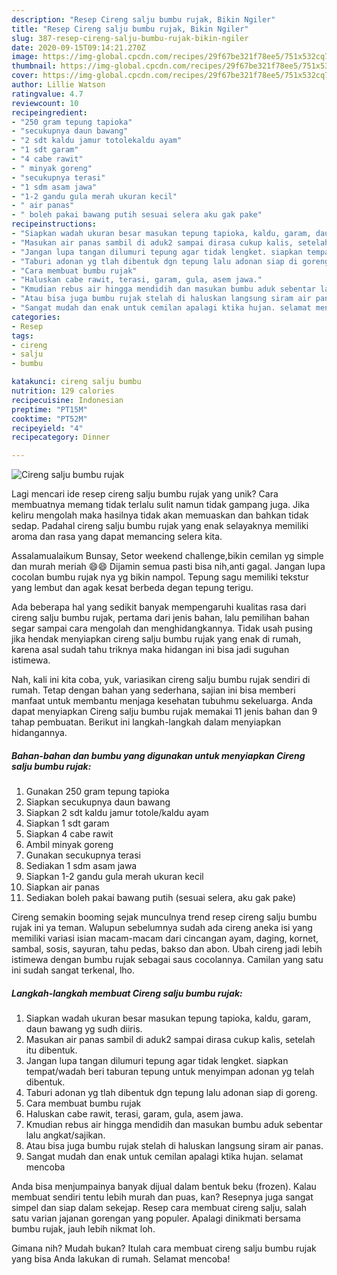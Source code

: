 ```yaml
---
description: "Resep Cireng salju bumbu rujak, Bikin Ngiler"
title: "Resep Cireng salju bumbu rujak, Bikin Ngiler"
slug: 387-resep-cireng-salju-bumbu-rujak-bikin-ngiler
date: 2020-09-15T09:14:21.270Z
image: https://img-global.cpcdn.com/recipes/29f67be321f78ee5/751x532cq70/cireng-salju-bumbu-rujak-foto-resep-utama.jpg
thumbnail: https://img-global.cpcdn.com/recipes/29f67be321f78ee5/751x532cq70/cireng-salju-bumbu-rujak-foto-resep-utama.jpg
cover: https://img-global.cpcdn.com/recipes/29f67be321f78ee5/751x532cq70/cireng-salju-bumbu-rujak-foto-resep-utama.jpg
author: Lillie Watson
ratingvalue: 4.7
reviewcount: 10
recipeingredient:
- "250 gram tepung tapioka"
- "secukupnya daun bawang"
- "2 sdt kaldu jamur totolekaldu ayam"
- "1 sdt garam"
- "4 cabe rawit"
- " minyak goreng"
- "secukupnya terasi"
- "1 sdm asam jawa"
- "1-2 gandu gula merah ukuran kecil"
- " air panas"
- " boleh pakai bawang putih sesuai selera aku gak pake"
recipeinstructions:
- "Siapkan wadah ukuran besar masukan tepung tapioka, kaldu, garam, daun bawang yg sudh diiris."
- "Masukan air panas sambil di aduk2 sampai dirasa cukup kalis, setelah itu dibentuk."
- "Jangan lupa tangan dilumuri tepung agar tidak lengket. siapkan tempat/wadah beri taburan tepung untuk menyimpan adonan yg telah dibentuk."
- "Taburi adonan yg tlah dibentuk dgn tepung lalu adonan siap di goreng."
- "Cara membuat bumbu rujak"
- "Haluskan cabe rawit, terasi, garam, gula, asem jawa."
- "Kmudian rebus air hingga mendidih dan masukan bumbu aduk sebentar lalu angkat/sajikan."
- "Atau bisa juga bumbu rujak stelah di haluskan langsung siram air panas."
- "Sangat mudah dan enak untuk cemilan apalagi ktika hujan. selamat mencoba"
categories:
- Resep
tags:
- cireng
- salju
- bumbu

katakunci: cireng salju bumbu 
nutrition: 129 calories
recipecuisine: Indonesian
preptime: "PT15M"
cooktime: "PT52M"
recipeyield: "4"
recipecategory: Dinner

---
```



![Cireng salju bumbu rujak](https://img-global.cpcdn.com/recipes/29f67be321f78ee5/751x532cq70/cireng-salju-bumbu-rujak-foto-resep-utama.jpg)

Lagi mencari ide resep cireng salju bumbu rujak yang unik? Cara membuatnya memang tidak terlalu sulit namun tidak gampang juga. Jika keliru mengolah maka hasilnya tidak akan memuaskan dan bahkan tidak sedap. Padahal cireng salju bumbu rujak yang enak selayaknya memiliki aroma dan rasa yang dapat memancing selera kita.

Assalamualaikum Bunsay, Setor weekend challenge,bikin cemilan yg simple dan murah meriah 😄😄 Dijamin semua pasti bisa nih,anti gagal. Jangan lupa cocolan bumbu rujak nya yg bikin nampol. Tepung sagu memiliki tekstur yang lembut dan agak kesat berbeda degan tepung terigu.

Ada beberapa hal yang sedikit banyak mempengaruhi kualitas rasa dari cireng salju bumbu rujak, pertama dari jenis bahan, lalu pemilihan bahan segar sampai cara mengolah dan menghidangkannya. Tidak usah pusing jika hendak menyiapkan cireng salju bumbu rujak yang enak di rumah, karena asal sudah tahu triknya maka hidangan ini bisa jadi suguhan istimewa.


Nah, kali ini kita coba, yuk, variasikan cireng salju bumbu rujak sendiri di rumah. Tetap dengan bahan yang sederhana, sajian ini bisa memberi manfaat untuk membantu menjaga kesehatan tubuhmu sekeluarga. Anda dapat menyiapkan Cireng salju bumbu rujak memakai 11 jenis bahan dan 9 tahap pembuatan. Berikut ini langkah-langkah dalam menyiapkan hidangannya.

<!--inarticleads1-->

##### Bahan-bahan dan bumbu yang digunakan untuk menyiapkan Cireng salju bumbu rujak:

1. Gunakan 250 gram tepung tapioka
1. Siapkan secukupnya daun bawang
1. Siapkan 2 sdt kaldu jamur totole/kaldu ayam
1. Siapkan 1 sdt garam
1. Siapkan 4 cabe rawit
1. Ambil  minyak goreng
1. Gunakan secukupnya terasi
1. Sediakan 1 sdm asam jawa
1. Siapkan 1-2 gandu gula merah ukuran kecil
1. Siapkan  air panas
1. Sediakan  boleh pakai bawang putih (sesuai selera, aku gak pake)


Cireng semakin booming sejak munculnya trend resep cireng salju bumbu rujak ini ya teman. Walupun sebelumnya sudah ada cireng aneka isi yang memiliki variasi isian macam-macam dari cincangan ayam, daging, kornet, sambal, sosis, sayuran, tahu pedas, bakso dan abon. Ubah cireng jadi lebih istimewa dengan bumbu rujak sebagai saus cocolannya. Camilan yang satu ini sudah sangat terkenal, lho. 

<!--inarticleads2-->

##### Langkah-langkah membuat Cireng salju bumbu rujak:

1. Siapkan wadah ukuran besar masukan tepung tapioka, kaldu, garam, daun bawang yg sudh diiris.
1. Masukan air panas sambil di aduk2 sampai dirasa cukup kalis, setelah itu dibentuk.
1. Jangan lupa tangan dilumuri tepung agar tidak lengket. siapkan tempat/wadah beri taburan tepung untuk menyimpan adonan yg telah dibentuk.
1. Taburi adonan yg tlah dibentuk dgn tepung lalu adonan siap di goreng.
1. Cara membuat bumbu rujak
1. Haluskan cabe rawit, terasi, garam, gula, asem jawa.
1. Kmudian rebus air hingga mendidih dan masukan bumbu aduk sebentar lalu angkat/sajikan.
1. Atau bisa juga bumbu rujak stelah di haluskan langsung siram air panas.
1. Sangat mudah dan enak untuk cemilan apalagi ktika hujan. selamat mencoba


Anda bisa menjumpainya banyak dijual dalam bentuk beku (frozen). Kalau membuat sendiri tentu lebih murah dan puas, kan? Resepnya juga sangat simpel dan siap dalam sekejap. Resep cara membuat cireng salju, salah satu varian jajanan gorengan yang populer. Apalagi dinikmati bersama bumbu rujak, jauh lebih nikmat loh. 

Gimana nih? Mudah bukan? Itulah cara membuat cireng salju bumbu rujak yang bisa Anda lakukan di rumah. Selamat mencoba!
